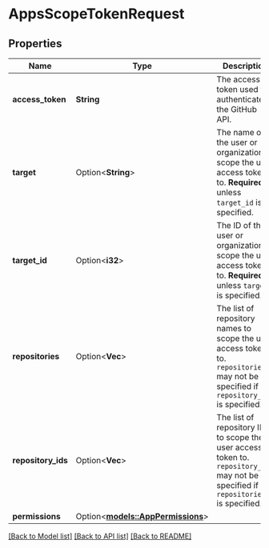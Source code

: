 # AppsScopeTokenRequest

## Properties

Name | Type | Description | Notes
------------ | ------------- | ------------- | -------------
**access_token** | **String** | The access token used to authenticate to the GitHub API. | 
**target** | Option<**String**> | The name of the user or organization to scope the user access token to. **Required** unless `target_id` is specified. | [optional]
**target_id** | Option<**i32**> | The ID of the user or organization to scope the user access token to. **Required** unless `target` is specified. | [optional]
**repositories** | Option<**Vec<String>**> | The list of repository names to scope the user access token to. `repositories` may not be specified if `repository_ids` is specified. | [optional]
**repository_ids** | Option<**Vec<i32>**> | The list of repository IDs to scope the user access token to. `repository_ids` may not be specified if `repositories` is specified. | [optional]
**permissions** | Option<[**models::AppPermissions**](app-permissions.md)> |  | [optional]

[[Back to Model list]](../README.md#documentation-for-models) [[Back to API list]](../README.md#documentation-for-api-endpoints) [[Back to README]](../README.md)


